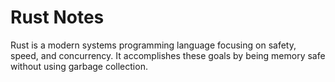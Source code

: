 # Rust Notes

Rust is a modern systems programming language focusing on safety, speed, and concurrency. It accomplishes these goals by being memory safe without using garbage collection.
